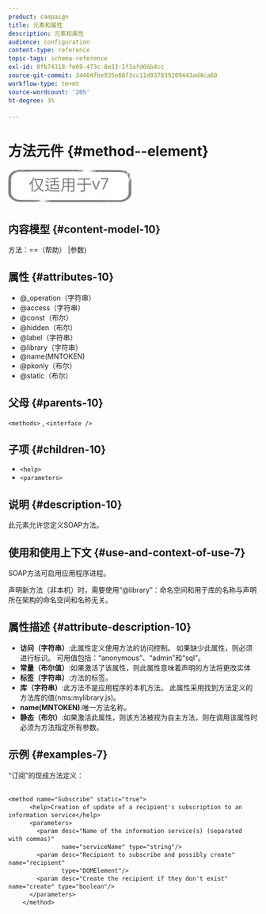 ```yaml
---
product: campaign
title: 元素和属性
description: 元素和属性
audience: configuration
content-type: reference
topic-tags: schema-reference
exl-id: 0fb74318-fe09-473c-8e33-1f3afd66b4cc
source-git-commit: 34404fbe935e68f3cc11d937839209443ad4ca60
workflow-type: tm+mt
source-wordcount: '205'
ht-degree: 3%

---
```


# 方法元件 {#method--element}

![](../../../assets/v7-only.svg)

## 内容模型 {#content-model-10}

方法：==（帮助） |参数)

## 属性 {#attributes-10}

* @_operation（字符串）
* @access（字符串）
* @const（布尔）
* @hidden（布尔）
* @label（字符串）
* @library（字符串）
* @name(MNTOKEN)
* @pkonly（布尔）
* @static（布尔）

## 父母 {#parents-10}

`<methods>`  ,  `<interface />`

## 子项 {#children-10}

* `<help>`
* `<parameters>`

## 说明 {#description-10}

此元素允许您定义SOAP方法。

## 使用和使用上下文 {#use-and-context-of-use-7}

SOAP方法可启用应用程序进程。

声明新方法（非本机）时，需要使用“@library”：命名空间和用于库的名称与声明所在架构的命名空间和名称无关。

## 属性描述 {#attribute-description-10}

* **访问（字符串）**:此属性定义使用方法的访问控制。 如果缺少此属性，则必须进行标识。 可用值包括：“anonymous”、“admin”和“sql”。
* **常量（布尔值）**:如果激活了该属性，则此属性意味着声明的方法将更改实体
* **标签（字符串）**:方法的标签。
* **库（字符串）**:此方法不是应用程序的本机方法。 此属性采用找到方法定义的方法库的值(nms:mylibrary.js)。
* **name(MNTOKEN)**:唯一方法名称。
* **静态（布尔）**:如果激活此属性，则该方法被视为自主方法，则在调用该属性时必须为方法指定所有参数。

## 示例 {#examples-7}

“订阅”的现成方法定义：

```
 
<method name="Subscribe" static="true">
      <help>Creation of update of a recipient's subscription to an information service</help>
      <parameters>
        <param desc="Name of the information service(s) (separated with commas)"
               name="serviceName" type="string"/>
        <param desc="Recipient to subscribe and possibly create" name="recipient"
               type="DOMElement"/>
        <param desc="Create the recipient if they don't exist" name="create" type="boolean"/>
      </parameters>     
    </method>
```
